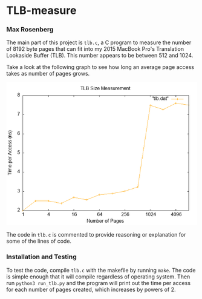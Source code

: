 # TLB-measure

### Max Rosenberg

The main part of this project is `tlb.c`, a C program to measure the number of 8192 byte pages that can fit into my 2015 MacBook Pro's Translation Lookaside Buffer (TLB). This number appears to be between 512 and 1024.

Take a look at the following graph to see how long an average page access takes as number of pages grows.

![tlb png](https://github.com/maxrosenb/TLB-measure/blob/main/tlb.png)

The code in `tlb.c` is commented to provide reasoning or explanation for some of the lines of code.


### Installation and Testing
To test the code, compile `tlb.c` with the makefile by running `make`. The code is simple enough that it will compile regardless of operating system. Then run `python3 run_tlb.py` and the program will print out the time per access for each number of pages created, which increases by powers of 2.
